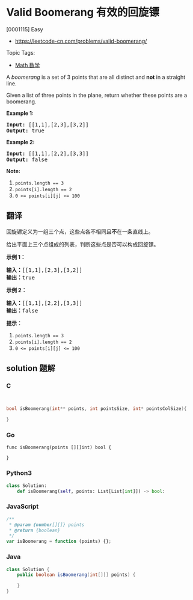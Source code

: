 # Valid Boomerang 有效的回旋镖

[0001115] Easy

- https://leetcode-cn.com/problems/valid-boomerang/

Topic Tags:

- [Math 数学](https://leetcode-cn.com/tag/math/)

A _boomerang_ is a set of 3 points that are all distinct and **not** in a straight line.

Given a list of three points in the plane, return whether these points are a boomerang.

**Example 1:**

<pre><strong>Input: </strong><span id="example-input-1-1">[[1,1],[2,3],[3,2]]</span>
<strong>Output: </strong><span id="example-output-1">true</span>
</pre>

**Example 2:**

<pre><strong>Input: </strong><span id="example-input-2-1">[[1,1],[2,2],[3,3]]</span>
<strong>Output: </strong><span id="example-output-2">false</span></pre>

**Note:**

1.  `points.length == 3`
2.  `points[i].length == 2`
3.  `0 <= points[i][j] <= 100`

## 翻译

回旋镖定义为一组三个点，这些点各不相同且**不**在一条直线上。

给出平面上三个点组成的列表，判断这些点是否可以构成回旋镖。

**示例 1：**

<pre><strong>输入：</strong>[[1,1],[2,3],[3,2]]
<strong>输出：</strong>true
</pre>

**示例 2：**

<pre><strong>输入：</strong>[[1,1],[2,2],[3,3]]
<strong>输出：</strong>false</pre>

**提示：**

1.  `points.length == 3`
2.  `points[i].length == 2`
3.  `0 <= points[i][j] <= 100`

## solution 题解

### C

```c


bool isBoomerang(int** points, int pointsSize, int* pointsColSize){

}


```

### Go

```golang
func isBoomerang(points [][]int) bool {

}
```

### Python3

```python
class Solution:
    def isBoomerang(self, points: List[List[int]]) -> bool:

```

### JavaScript

```javascript
/**
 * @param {number[][]} points
 * @return {boolean}
 */
var isBoomerang = function (points) {};
```

### Java

```java
class Solution {
    public boolean isBoomerang(int[][] points) {

    }
}
```
